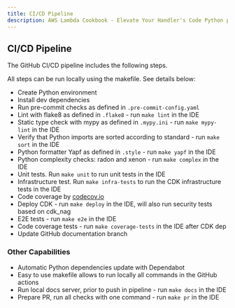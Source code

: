 ```yaml
---
title: CI/CD Pipeline
description: AWS Lambda Cookbook - Elevate Your Handler's Code Python pipeline
---
```


## **CI/CD Pipeline**

The GitHub CI/CD pipeline includes the following steps.

All steps can be run locally using the makefile. See details below:

- Create Python environment
- Install dev dependencies
- Run pre-commit checks as defined in `.pre-commit-config.yaml`
- Lint with flake8 as defined in `.flake8` - run `make lint` in the IDE
- Static type check with mypy as defined in `.mypy.ini` - run `make mypy-lint` in the IDE
- Verify that Python imports are sorted according to standard - run `make sort` in the IDE
- Python formatter Yapf as defined in `.style`  - run `make yapf` in the IDE
- Python complexity checks: radon and xenon  - run `make complex` in the IDE
- Unit tests. Run `make unit` to run unit tests in the IDE
- Infrastructure test. Run `make infra-tests` to run the CDK infrastructure tests in the IDE
- Code coverage by [codecov.io](https://about.codecov.io/)
- Deploy CDK - run `make deploy` in the IDE, will also run security tests based on cdk_nag
- E2E tests  - run `make e2e` in the IDE
- Code coverage tests  - run `make coverage-tests` in the IDE after CDK dep
- Update GitHub documentation branch

### Other Capabilities

- Automatic Python dependencies update with Dependabot
- Easy to use makefile allows to run locally all commands in the GitHub actions
- Run local docs server, prior to push in pipeline - run `make docs`  in the IDE
- Prepare PR, run all checks with one command - run `make pr` in the IDE
